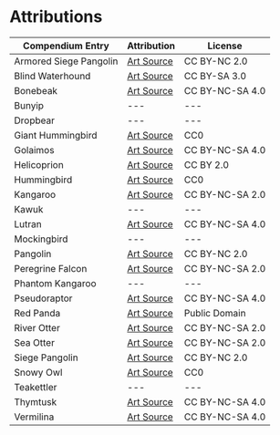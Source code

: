 # Attributions

| Compendium Entry | Attribution | License |
| ------ | ------ | ------ |
| Armored Siege Pangolin | [Art Source](https://www.flickr.com/photos/practicalowl/4162740937/in/photolist-7kR8Rt-9uMPLz-HkJ4ED-E9BM4U-d9H8JJ-6Wk4o7-9G2RJM-hHAA6Y-nPJ3Ef-dxQK8B-o4teQB-o77XdJ-WMbaX8-68Gcps-mr3CgC-6u7xaa-qzA314-LR1PcS-LXDPxL-S1Kd6A-LR1Qvd-LR1PHw-LXDNLf-L4CQga-LR1PG9-LXDQc1-LXDP63-4rRSH9-LXDQhS-LR1QMf-LXDPqG-LXDPDY-22ebTwj-2dngyXn-S1KgZh-SBULNS-qzA1UM-2dE4MuY-QZDJ4r-7vvU8K-qRXQrq-qztU33-SBUMxN-4pph7z-S1KfXh-aBM6cT-okLbBY-nPJiUc-5gmw2Z-4M1n5B) | CC BY-NC 2.0 |
| Blind Waterhound | [Art Source](https://commons.wikimedia.org/wiki/File:Dobhar-chu_encounter.jpg) | CC BY-SA 3.0 |
| Bonebeak | [Art Source](https://www.deviantart.com/s4ffr0n/art/Wolfnook-643581153) | CC BY-NC-SA 4.0 |
| Bunyip | --- | --- |
| Dropbear | --- | --- |
| Giant Hummingbird | [Art Source](https://www.pexels.com/photo/animal-avian-beak-bird-349758/) | CC0 |
| Golaimos | [Art Source](https://www.deviantart.com/s4ffr0n/art/Marotoen-640100295) | CC BY-NC-SA 4.0 |
| Helicoprion | [Art Source](https://www.flickr.com/photos/wscottheath/350759885/in/photolist-8dec7K-mAm9xn-eWZNbi-5gAH1o-p5JDB8-pkbDfu-TY8zPs-Uatzv4-29RfZvU-Uioa9W-U84iBS-UbXaCh-T1Wtrk-U3WXXr-wZJGe-T1WCgp-U3X7Ga-pndAHt-Uapdkg-T8pN7g-p5Jyfg-T1WDRZ-p5Hmo4-UmYkC4-U7YU3A-U3XcvZ-UmYfu8-Uio653-4n4bd5-SYqeBD-wZJGb-Uio3Pw-SVB4Ay-UcYJza) | CC BY 2.0 |
| Hummingbird | [Art Source](https://www.pexels.com/photo/animal-avian-beak-bird-349758/) | CC0 |
| Kangaroo | [Art Source](https://www.flickr.com/photos/secondtree/46385422384/in/photolist-2dEVq2N-jEHPV-J1HV-SoK3dV-SoK4dF-S9Xuz9-S9XvJy-R9FBiF-MGtwC-6qhTjb-7f6xTG-2cT1Wir-6yDveP-gQPNbu-gQQzhR-gQPB2M-f4nDq7-7Nfdv6-7NfdLa-d5CRt5-7NfdZD-oPyvUR-517d8M-dweBVA-qmAp3F-4CGhjm-34fY7X-BQ7xGa-9sizit-9tNNNY-8WcyJb-apuoA-k4QsRn-dhxUMw-9fVX5H-aPoV8i-9dqtbz-4L1nG5-9V7ocR-b1Fmut-9kuidU-iKWnZK-4FBF8r-9EuGnG-eSSrf9-JDTw-fcVH6k-rczLb-eSF1yF-61JbeJ) | CC BY-NC-SA 2.0 |
| Kawuk | --- | --- |
| Lutran | [Art Source](https://www.deviantart.com/s4ffr0n/art/Platon-640100905) | CC BY-NC-SA 4.0 |
| Mockingbird | --- | --- |
| Pangolin | [Art Source](https://www.flickr.com/photos/practicalowl/4162740937/in/photolist-7kR8Rt-9uMPLz-HkJ4ED-E9BM4U-d9H8JJ-6Wk4o7-9G2RJM-hHAA6Y-nPJ3Ef-dxQK8B-o4teQB-o77XdJ-WMbaX8-68Gcps-mr3CgC-6u7xaa-qzA314-LR1PcS-LXDPxL-S1Kd6A-LR1Qvd-LR1PHw-LXDNLf-L4CQga-LR1PG9-LXDQc1-LXDP63-4rRSH9-LXDQhS-LR1QMf-LXDPqG-LXDPDY-22ebTwj-2dngyXn-S1KgZh-SBULNS-qzA1UM-2dE4MuY-QZDJ4r-7vvU8K-qRXQrq-qztU33-SBUMxN-4pph7z-S1KfXh-aBM6cT-okLbBY-nPJiUc-5gmw2Z-4M1n5B) | CC BY-NC 2.0 |
| Peregrine Falcon | [Art Source](https://www.flickr.com/photos/jondavidnelson/32926097062/in/photolist-SayRwE-p2W8wU-2iycAEe-2izH9pM-8JTDyV-276MU62-YoLrg8-8JTDyP-8JTDyZ-Kr8bUo-p2Vaxv-MJw57X-9LfReu-XkcJJ4-2igvRYB-iR4aAT-iR84Z5-2iguP3s-CtuheG-DdXbHS-2fP4XVe-YV4Wrt-24yqTH5-VaKMKq-2gd62yd-2jshojW-22L3uif-CLD2uy-2gyGvmq-2gZbvf8-2iGvWCw-rA7awk-TUrhuj-9Ld4re-phoiXf-pjqpX4-2j1KSDh-2iycABD-M3iW9D-8BhJQD-WRYLtm-iR4hS6-nJW1s8-2TEwXj-28sJJcR-21HNPiu-Grceq8-fLgJBW-2gmY1ve-fKZa4T) | CC BY-NC-SA 2.0 |
| Phantom Kangaroo | --- | --- |
| Pseudoraptor | [Art Source](https://www.deviantart.com/s4ffr0n/art/Rattle-Runner-667469415) | CC BY-NC-SA 4.0 |
| Red Panda | [Art Source](https://www.flickr.com/photos/mathiasappel/31150198302/in/photolist-PsCUGw-FQwPGN-GEaj3P-PpaXJJ-L5sCQv-PemLX6-NUDUhH-cAKJnf-8TugUw-6CP9yU-KXpR7G-cAJyqN-81hvdx-zUd3dZ-Pgwdfa-6rLTdC-7Lv6SM-63xb5p-eGnJk-7dhK6i-apHzX2-D7og8e-Dndpi2-Ceomj3-cAK3FC-deCki3-L1w5ae-ravbk1-ambQ2N-712PXx-qK89em-JgnHK7-HQxe9h-4i5rpo-8JqMi4-62oBZM-7dmwwd-s7s2LF-3Rrgo4-e6kiHk-F8pCoG-712Ma8-aYoK8X-9LXr43-8gAHMU-E6JQmA-7yNdac-9LUE5p-NXoGZB-HCmjku) | Public Domain |
| River Otter | [Art Source](https://www.flickr.com/photos/13361868@N08/4957696003/in/photolist-8y6uii-7UjfgL-rJR4Vf-SNj8VJ-oQkodK-oNTj2i-J5393-GKVwEK-GxvzzH-YbREAz-bo8Rzy-nG5U8R-3FdJef-6BCLQ2-28pQrVp-saQitc-bB3J16-26J36A4-SRTj3c-RzqqtW-SRTitX-8ptRtg-dn6RP-8T6fct-3FdGxY-SRTiHz-4oTrW5-6BCHjp-iHMRoc-7SAGPV-xHNnoA-oJUVtT-MM345P-6wNkKh-J5fGW-RJQ9LK-J5inv-SRTiRF-29WRR8E-RGK3L8-41BG91-SNj4B3-29TQ3zj-8qumuH-Sh4V3w-SRTiC4-6SECcM-4Cx6KZ-bKZ6hT-7SDYgs) | CC BY-NC-SA 2.0 |
| Sea Otter | [Art Source](https://www.flickr.com/photos/smallwander/31846637630/in/photolist-QwbkR9-fuznKt-8e8oCp-kmYrb2-6BGV65-6BCHyg-2738yLi-8y6uii-7UjfgL-rJR4Vf-SNj8VJ-oQkodK-oNTj2i-J5393-GKVwEK-GxvzzH-YbREAz-bo8Rzy-nG5U8R-3FdJef-6BCLQ2-28pQrVp-saQitc-bB3J16-26J36A4-SRTj3c-RzqqtW-SRTitX-8ptRtg-dn6RP-8T6fct-3FdGxY-SRTiHz-4oTrW5-6BCHjp-iHMRoc-7SAGPV-xHNnoA-oJUVtT-MM345P-6wNkKh-J5fGW-RJQ9LK-J5inv-SRTiRF-29WRR8E-RGK3L8-41BG91-SNj4B3-29TQ3zj) | CC BY-NC-SA 2.0 |
| Siege Pangolin | [Art Source](https://www.flickr.com/photos/practicalowl/4162740937/in/photolist-7kR8Rt-9uMPLz-HkJ4ED-E9BM4U-d9H8JJ-6Wk4o7-9G2RJM-hHAA6Y-nPJ3Ef-dxQK8B-o4teQB-o77XdJ-WMbaX8-68Gcps-mr3CgC-6u7xaa-qzA314-LR1PcS-LXDPxL-S1Kd6A-LR1Qvd-LR1PHw-LXDNLf-L4CQga-LR1PG9-LXDQc1-LXDP63-4rRSH9-LXDQhS-LR1QMf-LXDPqG-LXDPDY-22ebTwj-2dngyXn-S1KgZh-SBULNS-qzA1UM-2dE4MuY-QZDJ4r-7vvU8K-qRXQrq-qztU33-SBUMxN-4pph7z-S1KfXh-aBM6cT-okLbBY-nPJiUc-5gmw2Z-4M1n5B) | CC BY-NC 2.0 |
| Snowy Owl | [Art Source](https://www.pexels.com/photo/bird-white-owl-feather-66885/) | CC0 |
| Teakettler | --- | --- |
| Thymtusk | [Art Source](https://www.deviantart.com/lauralienart/art/Alurian-Wildlife-The-Ustaska-661658885) | CC BY-NC-SA 4.0 |
| Vermilina | [Art Source](https://www.deviantart.com/s4ffr0n/art/Malldeen-691210249) | CC BY-NC-SA 4.0 |
